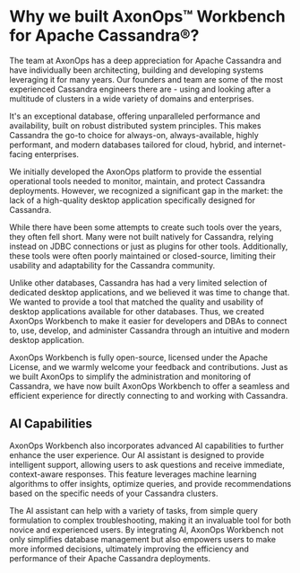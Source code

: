 # Why we built AxonOps™ Workbench for Apache Cassandra®?

The team at AxonOps has a deep appreciation for Apache Cassandra and have individually been architecting, building and developing systems leveraging it for many years. Our founders and team are some of the most experienced Cassandra engineers there are - using and looking after a multitude of clusters in a wide variety of domains and enterprises.

It's an exceptional database, offering unparalleled performance and availability, built on robust distributed system principles. This makes Cassandra the go-to choice for always-on, always-available, highly performant, and modern databases tailored for cloud, hybrid, and internet-facing enterprises.

We initially developed the AxonOps platform to provide the essential operational tools needed to monitor, maintain, and protect Cassandra deployments. However, we recognized a significant gap in the market: the lack of a high-quality desktop application specifically designed for Cassandra. 

While there have been some attempts to create such tools over the years, they often fell short. Many were not built natively for Cassandra, relying instead on JDBC connections or just as plugins for other tools. Additionally, these tools were often poorly maintained or closed-source, limiting their usability and adaptability for the Cassandra community. 

Unlike other databases, Cassandra has had a very limited selection of dedicated desktop applications, and we believed it was time to change that. We wanted to provide a tool that matched the quality and usability of desktop applications available for other databases. Thus, we created AxonOps Workbench to make it easier for developers and DBAs to connect to, use, develop, and administer Cassandra through an intuitive and modern desktop application.

AxonOps Workbench is fully open-source, licensed under the Apache License, and we warmly welcome your feedback and contributions. Just as we built AxonOps to simplify the administration and monitoring of Cassandra, we have now built AxonOps Workbench to offer a seamless and efficient experience for directly connecting to and working with Cassandra.

## AI Capabilities

AxonOps Workbench also incorporates advanced AI capabilities to further enhance the user experience. Our AI assistant is designed to provide intelligent support, allowing users to ask questions and receive immediate, context-aware responses. This feature leverages machine learning algorithms to offer insights, optimize queries, and provide recommendations based on the specific needs of your Cassandra clusters.

The AI assistant can help with a variety of tasks, from simple query formulation to complex troubleshooting, making it an invaluable tool for both novice and experienced users. By integrating AI, AxonOps Workbench not only simplifies database management but also empowers users to make more informed decisions, ultimately improving the efficiency and performance of their Apache Cassandra deployments.
